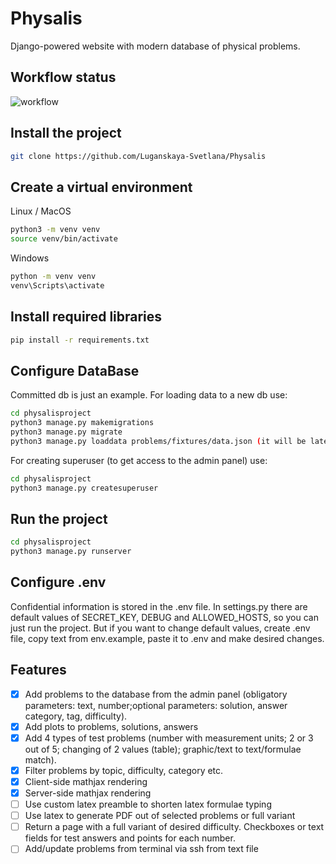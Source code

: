 # Physalis
Django-powered website with modern database of physical problems. 

## Workflow status
![workflow](https://github.com/Luganskaya-Svetlana/Physalis/actions/workflows/python-package.yml/badge.svg)

## Install the project
```bash 
git clone https://github.com/Luganskaya-Svetlana/Physalis
```

## Create a virtual environment
Linux / MacOS

```bash
python3 -m venv venv
source venv/bin/activate
```

Windows

```bash
python -m venv venv
venv\Scripts\activate
```

## Install required libraries
```bash
pip install -r requirements.txt
```

## Configure DataBase
Committed db is just an example. 
For loading data to a new db use:
```bash
cd physalisproject
python3 manage.py makemigrations
python3 manage.py migrate
python3 manage.py loaddata problems/fixtures/data.json (it will be later)
```
For creating superuser (to get access to the admin panel) use:
```bash
cd physalisproject
python3 manage.py createsuperuser
```

## Run the project 
```bash
cd physalisproject
python3 manage.py runserver
```

## Configure .env
Confidential information is stored in the .env file.
In settings.py there are default values of SECRET_KEY, DEBUG and ALLOWED_HOSTS, so you can just run the project. But if you want to change default values, create .env file, copy text from env.example, paste it to .env and make desired changes.

## Features
- [x] Add problems to the database from the admin panel (obligatory parameters: text, number;optional parameters: solution, answer category, tag, difficulty).
- [x] Add plots to problems, solutions, answers
- [x] Add 4 types of test problems (number with measurement units; 2 or 3 out of 5; changing of 2 values (table); graphic/text to text/formulae match).
- [x] Filter problems by topic, difficulty, category etc.
- [x] Client-side mathjax rendering
- [x] Server-side mathjax rendering
- [ ] Use custom latex preamble to shorten latex formulae typing
- [ ] Use latex to generate PDF out of selected problems or full variant
- [ ] Return a page with a full variant of desired difficulty. Checkboxes or text fields for test answers and points for each number.
- [ ] Add/update problems from terminal via ssh from text file
